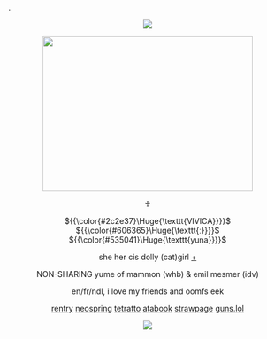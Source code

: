 .&nbsp;
<div align="center">

![](https://komarev.com/ghpvc/?username=moidix&label=🗝&color=18263b&abbreviated=true)

<img src="https://i.postimg.cc/GpHhxNjy/tumblr-d7c3d30823bd10cba14cab954240661b-38f34643-500.gif" width="380" height="280">

♰

${{\color{#2c2e37}\Huge{\texttt{VIVICA}}}}$ ${{\color{#606365}\Huge{\texttt{ː}}}}$ ${{\color{#535041}\Huge{\texttt{yuna}}}}$

she her cis dolly (cat)girl [+](https://pronouns.cc/@adelaide)

NON-SHARING yume of mammon (whb) & emil mesmer (idv)

en/fr/ndl, i love my friends and oomfs eek

[rentry](https://rentry.co/wrecked) [neospring](https://neospring.org/@gurohime) [tetratto](https://tetratto.com/@kaiser) [atabook](https://wxs.atabook.org) [strawpage](https://mdma.straw.page) [guns.lol](https://guns.lol/lesbian)
 
![](https://spotify-github-profile.kittinanx.com/api/view.svg?uid=314mkicxlkkdu2xbfq5sn4qlspni&cover_image=true&theme=natemoo-re&show_offline=true&background_color=121212&interchange=false&bar_color=1448c2&bar_color_cover=false)
<div>
